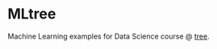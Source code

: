 # MLtree
Machine Learning examples for Data Science course @ [tree](https://tree.it/corso-data-science-machine-learning/).
